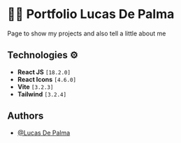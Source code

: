 
# 👨‍💻 Portfolio Lucas De Palma

Page to show my projects and also tell a little about me

 ## Technologies ⚙

 - **React JS** `[18.2.0]`
 - **React Icons** `[4.6.0]`
 - **Vite** `[3.2.3]` 
 - **Tailwind** `[3.2.4]`
 
 ## Authors

- [@Lucas De Palma](https://github.com/DePalma2)
